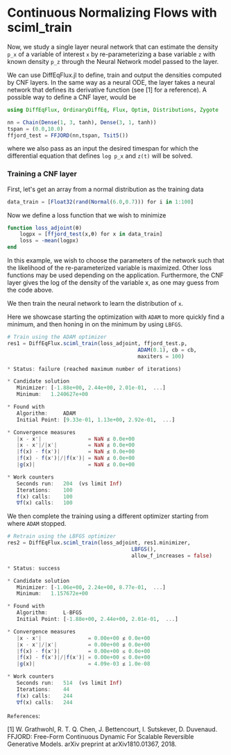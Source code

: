 # Continuous Normalizing Flows with sciml_train

Now, we study a single layer neural network that can estimate the density `p_x` of a variable of interest `x` by re-parameterizing a base variable `z` with known density `p_z` through the Neural Network model passed to the layer.

We can use DiffEqFlux.jl to define, train and output the densities computed by CNF layers. In the same way as a neural ODE, the layer takes a neural network that defines its derivative function (see [1] for a reference). A possible way to define a CNF layer, would be

```julia
using DiffEqFlux, OrdinaryDiffEq, Flux, Optim, Distributions, Zygote

nn = Chain(Dense(1, 3, tanh), Dense(3, 1, tanh))
tspan = (0.0,10.0)
ffjord_test = FFJORD(nn,tspan, Tsit5())
```

where we also pass as an input the desired timespan for which the differential equation that defines `log p_x` and `z(t)` will be solved.

### Training a CNF layer

First, let's get an array from a normal distribution as the training data

```julia
data_train = [Float32(rand(Normal(6.0,0.7))) for i in 1:100]
```

Now we define a loss function that we wish to minimize

```julia
function loss_adjoint(θ)
    logpx = [ffjord_test(x,θ) for x in data_train]
    loss = -mean(logpx)
end
```

In this example, we wish to choose the parameters of the network such that the likelihood of the re-parameterized variable is maximized. Other loss functions may be used depending on the application. Furthermore, the CNF layer gives the log of the density of the variable x, as one may guess from the code above.

We then train the neural network to learn the distribution of `x`.

Here we showcase starting the optimization with `ADAM` to more quickly find a minimum, and then honing in on the minimum by using `LBFGS`.

```julia
# Train using the ADAM optimizer
res1 = DiffEqFlux.sciml_train(loss_adjoint, ffjord_test.p,
                                          ADAM(0.1), cb = cb,
                                          maxiters = 100)

* Status: failure (reached maximum number of iterations)

* Candidate solution
   Minimizer: [-1.88e+00, 2.44e+00, 2.01e-01,  ...]
   Minimum:   1.240627e+00

* Found with
   Algorithm:     ADAM
   Initial Point: [9.33e-01, 1.13e+00, 2.92e-01,  ...]

* Convergence measures
   |x - x'|               = NaN ≰ 0.0e+00
   |x - x'|/|x'|          = NaN ≰ 0.0e+00
   |f(x) - f(x')|         = NaN ≰ 0.0e+00
   |f(x) - f(x')|/|f(x')| = NaN ≰ 0.0e+00
   |g(x)|                 = NaN ≰ 0.0e+00

* Work counters
   Seconds run:   204  (vs limit Inf)
   Iterations:    100
   f(x) calls:    100
   ∇f(x) calls:   100
```

We then complete the training using a different optimizer starting from where `ADAM` stopped.

```julia
# Retrain using the LBFGS optimizer
res2 = DiffEqFlux.sciml_train(loss_adjoint, res1.minimizer,
                                        LBFGS(),
                                        allow_f_increases = false)

* Status: success

* Candidate solution
   Minimizer: [-1.06e+00, 2.24e+00, 8.77e-01,  ...]
   Minimum:   1.157672e+00

* Found with
   Algorithm:     L-BFGS
   Initial Point: [-1.88e+00, 2.44e+00, 2.01e-01,  ...]

* Convergence measures
   |x - x'|               = 0.00e+00 ≰ 0.0e+00
   |x - x'|/|x'|          = 0.00e+00 ≰ 0.0e+00
   |f(x) - f(x')|         = 0.00e+00 ≤ 0.0e+00
   |f(x) - f(x')|/|f(x')| = 0.00e+00 ≤ 0.0e+00
   |g(x)|                 = 4.09e-03 ≰ 1.0e-08

* Work counters
   Seconds run:   514  (vs limit Inf)
   Iterations:    44
   f(x) calls:    244
   ∇f(x) calls:   244
```

`References`:

[1] W. Grathwohl, R. T. Q. Chen, J. Bettencourt, I. Sutskever, D. Duvenaud. FFJORD: Free-Form Continuous Dynamic For Scalable Reversible Generative Models. arXiv preprint at arXiv1810.01367, 2018.
